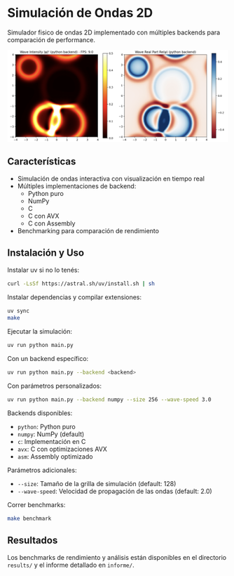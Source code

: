 # Simulación de Ondas 2D

Simulador fisico de ondas 2D implementado con múltiples backends para comparación de performance.

![Simulación](informe/extra/live_visualization.png)

## Características

- Simulación de ondas interactiva con visualización en tiempo real
- Múltiples implementaciones de backend:
  - Python puro
  - NumPy
  - C
  - C con AVX
  - C con Assembly
- Benchmarking para comparación de rendimiento

## Instalación y Uso

Instalar uv si no lo tenés:
```bash
curl -LsSf https://astral.sh/uv/install.sh | sh
```

Instalar dependencias y compilar extensiones:
```bash
uv sync
make
```

Ejecutar la simulación:
```bash
uv run python main.py
```

Con un backend específico:
```bash
uv run python main.py --backend <backend>
```

Con parámetros personalizados:
```bash
uv run python main.py --backend numpy --size 256 --wave-speed 3.0
```

Backends disponibles:
- `python`: Python puro
- `numpy`: NumPy (default)
- `c`: Implementación en C
- `avx`: C con optimizaciones AVX
- `asm`: Assembly optimizado

Parámetros adicionales:
- `--size`: Tamaño de la grilla de simulación (default: 128)
- `--wave-speed`: Velocidad de propagación de las ondas (default: 2.0)

Correr benchmarks:
```bash
make benchmark
```

## Resultados

Los benchmarks de rendimiento y análisis están disponibles en el directorio `results/` y el informe detallado en `informe/`.